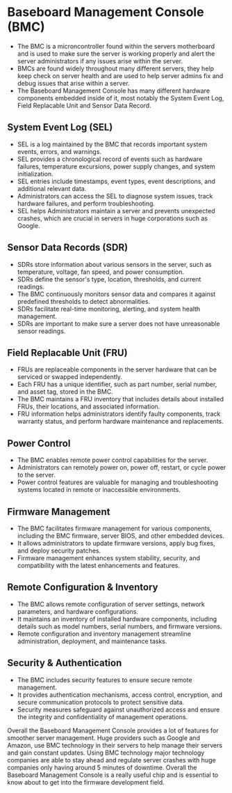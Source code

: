 # Baseboard Management Console (BMC)
* The BMC is a microncontroller found within the servers motherboard and is used to make sure the server is working properly and alert the server administrators if any issues arise within the server.
* BMCs are found widely throughout many different servers, they help keep check on server health and are used to help server admins fix and debug issues that arise within a server.
* The Baseboard Management Console has many different hardware components embedded inside of it, most notably the System Event Log, Field Replacable Unit and Sensor Data Record. 

## System Event Log (SEL)
* SEL is a log maintained by the BMC that records important system events, errors, and warnings.
* SEL provides a chronological record of events such as hardware failures, temperature excursions, power supply changes, and system initialization.
* SEL entries include timestamps, event types, event descriptions, and additional relevant data.
* Administrators can access the SEL to diagnose system issues, track hardware failures, and perform troubleshooting.
* SEL helps Administrators maintain a server and prevents unexpected crashes, which are crucial in servers in huge corporations such as Google.

## Sensor Data Records (SDR)
* SDRs store information about various sensors in the server, such as temperature, voltage, fan speed, and power consumption.
* SDRs define the sensor's type, location, thresholds, and current readings.
* The BMC continuously monitors sensor data and compares it against predefined thresholds to detect abnormalities.
* SDRs facilitate real-time monitoring, alerting, and system health management.
* SDRs are important to make sure a server does not have unreasonable sensor readings.

## Field Replacable Unit (FRU)
* FRUs are replaceable components in the server hardware that can be serviced or swapped independently.
* Each FRU has a unique identifier, such as part number, serial number, and asset tag, stored in the BMC.
* The BMC maintains a FRU inventory that includes details about installed FRUs, their locations, and associated information.
* FRU information helps administrators identify faulty components, track warranty status, and perform hardware maintenance and replacements.

## Power Control
* The BMC enables remote power control capabilities for the server.
* Administrators can remotely power on, power off, restart, or cycle power to the server.
* Power control features are valuable for managing and troubleshooting systems located in remote or inaccessible environments.

## Firmware Management
* The BMC facilitates firmware management for various components, including the BMC firmware, server BIOS, and other embedded devices.
* It allows administrators to update firmware versions, apply bug fixes, and deploy security patches.
* Firmware management enhances system stability, security, and compatibility with the latest enhancements and features.

## Remote Configuration & Inventory
* The BMC allows remote configuration of server settings, network parameters, and hardware configurations.
* It maintains an inventory of installed hardware components, including details such as model numbers, serial numbers, and firmware versions.
* Remote configuration and inventory management streamline administration, deployment, and maintenance tasks.

## Security & Authentication
* The BMC includes security features to ensure secure remote management.
* It provides authentication mechanisms, access control, encryption, and secure communication protocols to protect sensitive data.
* Security measures safeguard against unauthorized access and ensure the integrity and confidentiality of management operations.

Overall the Baseboard Management Console provides a lot of features for smoother server management. Huge providers such as Google and Amazon, use BMC technology in their servers to help manage their servers and gain constant updates. Using BMC technology major technology companies are able to stay ahead and regulate server crashes with huge companies only having around 5 minutes of downtime. Overall the Baseboard Management Console is a really useful chip and is essential to know about to get into the firmware development field.

